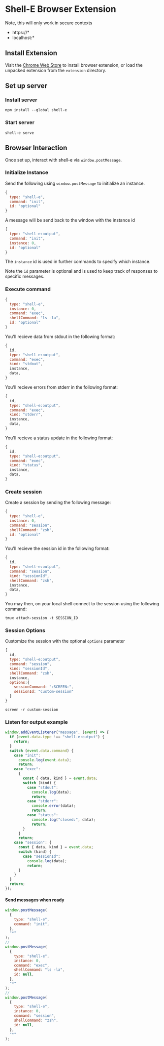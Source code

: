# Shell-E Browser Extension

Note, this will only work in secure contexts

- https://\*
- localhost:\*

## Install Extension

Visit the [Chrome Web Store](https://chrome.google.com/webstore/detail/shell-e/ld) to install browser extension, or load the unpacked extension from the `extension` directory.

## Set up server

### Install server

```shell
npm install --global shell-e
```

### Start server

```shell
shell-e serve
```

## Browser Interaction

Once set up, interact with shell-e via `window.postMessage`.

### Initialize Instance

Send the following using `window.postMessage` to initialize an instance.

```javascript
{
  type: "shell-e",
  command: "init",
  id: "optional"
}
```

A message will be send back to the window with the instance id

```javascript
{
  type: "shell-e:output",
  command: "init",
  instance: 0,
  id: "optional"
}
```

The `instance` id is used in further commands to specify which instance.

Note the `id` parameter is optional and is used to keep track of responses to specific messages.

### Execute command

```javascript
{
  type: "shell-e",
  instance: 0,
  command: "exec",
  shellCommand: "ls -la",
  id: "optional"
}
```

You'll recieve data from stdout in the following format:

```javascript
{
  id,
  type: "shell-e:output",
  command: "exec",
  kind: "stdout",
  instance,
  data,
}
```

You'll recieve errors from stderr in the following format:

```javascript
{
  id,
  type: "shell-e:output",
  command: "exec",
  kind: "stderr",
  instance,
  data,
}
```

You'll recieve a status update in the following format:

```javascript
{
  id,
  type: "shell-e:output",
  command: "exec",
  kind: "status",
  instance,
  data,
}
```

### Create session

Create a session by sending the following message:

```javascript
{
  type: "shell-e",
  instance: 0,
  command: "session",
  shellCommand: "zsh",
  id: "optional"
}
```

You'll recieve the session id in the following format:

```javascript
{
  id,
  type: "shell-e:output",
  command: "session",
  kind: "sessionId",
  shellCommand: "zsh",
  instance,
  data,
}
```

You may then, on your local shell connect to the session using the following command:

```shell
tmux attach-session -t SESSION_ID
```

### Session Options

Customize the session with the optional `options` parameter

```javascript
{
  id,
  type: "shell-e:output",
  command: "session",
  kind: "sessionId",
  shellCommand: "zsh",
  instance,
  options:{
    sessionCommand: ":SCREEN:",
    sessionId: "custom-session"
  }
}
```

```shell
screen -r custom-session
```

### Listen for output example

```javascript
window.addEventListener("message", (event) => {
  if (event.data.type !== "shell-e:output") {
    return;
  }
  switch (event.data.command) {
    case "init":
      console.log(event.data);
      return;
    case "exec":
      {
        const { data, kind } = event.data;
        switch (kind) {
          case "stdout":
            console.log(data);
            return;
          case "stderr":
            console.error(data);
            return;
          case "status":
            console.log("closed:", data);
            return;
        }
      }
      return;
    case "session": {
      const { data, kind } = event.data;
      switch (kind) {
        case "sessionId":
          console.log(data);
          return;
      }
    }
  }
  return;
});
```

#### Send messages when ready

```javascript
window.postMessage(
  {
    type: "shell-e",
    command: "init",
  },
  "*"
);
//
window.postMessage(
  {
    type: "shell-e",
    instance: 0,
    command: "exec",
    shellCommand: "ls -la",
    id: null,
  },
  "*"
);
//
window.postMessage(
  {
    type: "shell-e",
    instance: 0,
    command: "session",
    shellCommand: "zsh",
    id: null,
  },
  "*"
);
```
